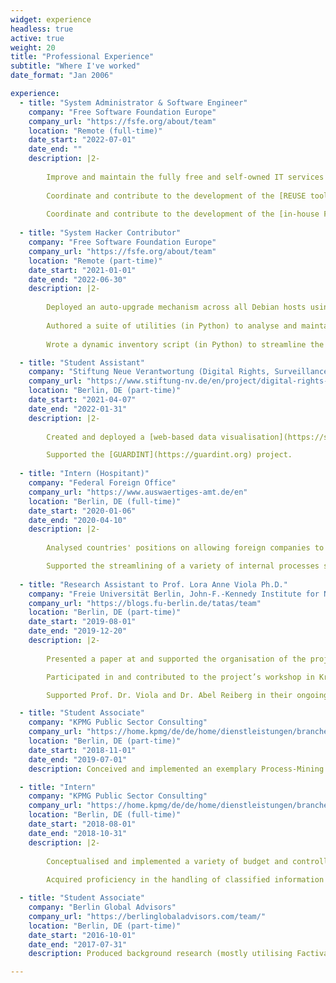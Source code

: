 ```yaml
---
widget: experience
headless: true
active: true
weight: 20
title: "Professional Experience"
subtitle: "Where I've worked"
date_format: "Jan 2006"

experience:
  - title: "System Administrator & Software Engineer"
    company: "Free Software Foundation Europe"
    company_url: "https://fsfe.org/about/team"
    location: "Remote (full-time)"
    date_start: "2022-07-01"
    date_end: ""
    description: |2-
        
        Improve and maintain the fully free and self-owned IT services for the entire organisation.
        
        Coordinate and contribute to the development of the [REUSE tool](https://github.com/fsfe/reuse-tool).
        
        Coordinate and contribute to the development of the [in-house Flask application](https://git.fsfe.org/fsfe-system-hackers/fsfe-cd) used for donation processing and user data management
        
  - title: "System Hacker Contributor"
    company: "Free Software Foundation Europe"
    company_url: "https://fsfe.org/about/team"
    location: "Remote (part-time)"
    date_start: "2021-01-01"
    date_end: "2022-06-30"
    description: |2-
        
        Deployed an auto-upgrade mechanism across all Debian hosts using Ansible.
        
        Authored a suite of utilities (in Python) to analyse and maintain Docker deployments across a variety of host systems.
    
        Wrote a dynamic inventory script (in Python) to streamline the internal usage of Ansible

  - title: "Student Assistant"
    company: "Stiftung Neue Verantwortung (Digital Rights, Surveillance and Democracy)"
    company_url: "https://www.stiftung-nv.de/en/project/digital-rights-surveillance-and-democracy"
    location: "Berlin, DE (part-time)"
    date_start: "2021-04-07"
    date_end: "2022-01-31"
    description: |2-
        
        Created and deployed a [web-based data visualisation](https://survey.guardint.org) of survey responses.

        Supported the [GUARDINT](https://guardint.org) project.
        
  - title: "Intern (Hospitant)"
    company: "Federal Foreign Office"
    company_url: "https://www.auswaertiges-amt.de/en"
    location: "Berlin, DE (full-time)"
    date_start: "2020-01-06"
    date_end: "2020-04-10"
    description: |2-
        
        Analysed countries' positions on allowing foreign companies to provide 5G infrastructure using both confidential and open sources.

        Supported the streamlining of a variety of internal processes such as election management (ITU, ICAO and UPU), document creation and knowledge management.
  
  - title: "Research Assistant to Prof. Lora Anne Viola Ph.D."
    company: "Freie Universität Berlin, John-F.-Kennedy Institute for North American Studies"
    company_url: "https://blogs.fu-berlin.de/tatas/team"
    location: "Berlin, DE (part-time)"
    date_start: "2019-08-01"
    date_end: "2019-12-20"
    description: |2-
        
        Presented a paper at and supported the organisation of the project’s section at the 2019 ECPR Conference. 

        Participated in and contributed to the project’s workshop in Krakow hosting some of the leading scholars in the field of surveillance studies.

        Supported Prof. Dr. Viola and Dr. Abel Reiberg in their ongoing research and the conception of a new project

  - title: "Student Associate"
    company: "KPMG Public Sector Consulting"
    company_url: "https://home.kpmg/de/de/home/dienstleistungen/branchen-und-maerkte/oeffentlicher-sektor.html"
    location: "Berlin, DE (part-time)"
    date_start: "2018-11-01"
    date_end: "2019-07-01"
    description: Conceived and implemented an exemplary Process-Mining approach for the public sector.

  - title: "Intern"
    company: "KPMG Public Sector Consulting"
    company_url: "https://home.kpmg/de/de/home/dienstleistungen/branchen-und-maerkte/oeffentlicher-sektor.html"
    location: "Berlin, DE (full-time)"
    date_start: "2018-08-01"
    date_end: "2018-10-31"
    description: |2-
        
        Conceptualised and implemented a variety of budget and controlling overviews supported by Excel VBA both internally and for clients. 
        
        Acquired proficiency in the handling of classified information both on paper and within IT systems.

  - title: "Student Associate"
    company: "Berlin Global Advisors"
    company_url: "https://berlinglobaladvisors.com/team/"
    location: "Berlin, DE (part-time)"
    date_start: "2016-10-01"
    date_end: "2017-07-31"
    description: Produced background research (mostly utilising Factiva) on global geopolitical risks affecting client portfolios.

---
```

